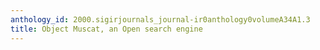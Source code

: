 ```yaml
---
anthology_id: 2000.sigirjournals_journal-ir0anthology0volumeA34A1.3
title: Object Muscat, an Open search engine
---
```


